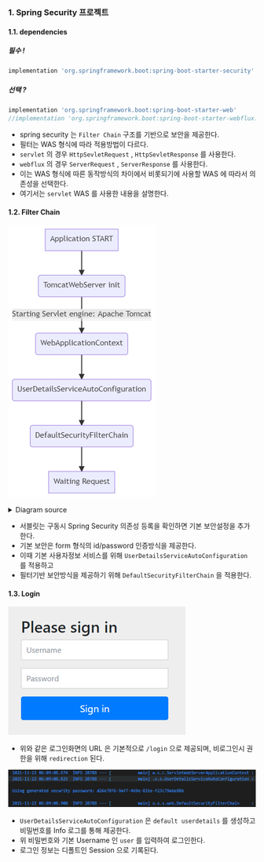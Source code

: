 ### 1. Spring Security 프로젝트

#### 1.1. dependencies

##### 필수 !

```gradle
implementation 'org.springframework.boot:spring-boot-starter-security'
```

##### 선택 ?
```gradle
implementation 'org.springframework.boot:spring-boot-starter-web'
//implementation 'org.springframework.boot:spring-boot-starter-webflux:2.6.0'
```

- spring security 는 `Filter Chain` 구조를 기반으로 보안을 제공한다.
- 필터는 WAS 형식에 따라 적용방법이 다르다.
- `servlet` 의 경우 `HttpSevletRequest` , `HttpSevletResponse` 를 사용한다.
- `webflux` 의 경우 `ServerRequest` , `ServerResponse` 를 사용한다.
- 이는 WAS 형식에 따른 동작방식의 차이에서 비롯되기에 사용할 WAS 에 따라서 의존성을 선택한다.
- 여기서는 `servlet` WAS 를 사용한 내용을 설명한다.

#### 1.2. Filter Chain

![SpringSecurity작동순서](SpringSecurity작동순서.png)    
<details>
<summary>Diagram source</summary>
    
```
graph TD
    S[Application START]
    R[Waiting Request]
    A(TomcatWebServer init)
    B(WebApplicationContext)
    C(UserDetailsServiceAutoConfiguration)
    D(DefaultSecurityFilterChain)
    S --> A
    A -- Starting Servlet engine: Apache Tomcat --> B
    B --> C --> D --> R
```
    
</details>

- 서블릿는 구동시 Spring Security 의존성 등록을 확인하면 기본 보안설정을 추가한다.
- 기본 보안은 form 형식의 id/password 인증방식을 제공한다.
- 이때 기본 사용자정보 서비스를 위해 `UserDetailsServiceAutoConfiguration` 를 적용하고
- 필터기반 보안방식을 제공하기 위해 `DefaultSecurityFilterChain` 을 적용한다.

#### 1.3. Login

![로그인화면](로그인화면.png)

- 위와 같은 로그인화면의 URL 은 기본적으로 `/login` 으로 제공되며, 비로그인시 권한을 위해 `redirection` 된다.

![기본생성비밀번호](기본생성비밀번호.png)

- `UserDetailsServiceAutoConfiguration` 은 `default userdetails` 를 생성하고 비밀번호를 Info 로그를 통해 제공한다.
- 위 비밀번호와 기본 Username 인 `user` 를 입력하여 로그인한다.
- 로그인 정보는 디폴트인 Session 으로 기록된다.
